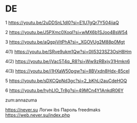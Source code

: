 # DE

1
https://youtu.be/2uDDSnL1dl0?si=E1U7gQr7Y504iiaQ

2
https://youtu.be/J5PXmc0XoqI?si=wMX6b1SJoo4BsW54

3
https://youtu.be/aQgpjVitPhA?si=_XGOVUg2M88p0Mgt

4(1)
https://youtu.be/SRve9ukm1Qw?si=0lI5323SZ3OsH8Hm

4(2)
https://youtu.be/jVac5T4q_R8?si=Ww9zRBxjy31Hmkn6

4(3)
https://youtu.be/i1HXaW50pgw?si=8BVxdn8Hdx-85ceI

5
https://youtu.be/sDXCQpNd3gc?si=2_bKhLj2auCdeHOQ

6
https://youtu.be/hyhLlO_Tr8g?si=49MCn4Y1AnkdR06Y


zum:annazuma

https://never.su
Логин ibs
Пароль freedmaks
https://web.never.su/index.php
